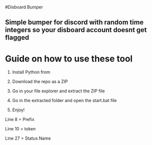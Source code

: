 #Disboard Bumper  
 
## Simple bumper for discord with random time integers so your disboard account doesnt get flagged  
  
# Guide on how to use these tool     
   
1. Install Python from   
    
2. Download the repo as a ZIP    
    
3. Go in your file explorer and extract the ZIP file  
  
4. Go in the extracted folder and open the start.bat file
 
5. Enjoy!   
    
Line 8 = Prefix   
  
Line 10 = token   
  
Line 27 = Status Name     